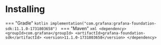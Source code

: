 # Installing

=== "Gradle"
    ```kotlin
    implementation("com.grafana:grafana-foundation-sdk:11.1.0-1731803658")
    ```
=== "Maven"
    ```xml
    <dependency>
        <groupId>com.grafana</groupId>
        <artifactId>grafana-foundation-sdk</artifactId>
        <version>11.1.0-1731803658</version>
    </dependency>
    ```
